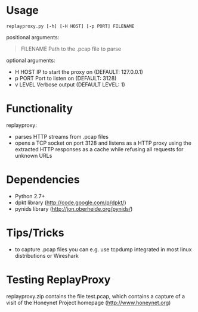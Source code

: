 # Usage #
`replayproxy.py [-h] [-H HOST] [-p PORT] FILENAME`

positional arguments:
> FILENAME    Path to the .pcap file to parse

optional arguments:
  * H HOST     IP to start the proxy on (DEFAULT: 127.0.0.1)
  * p PORT     Port to listen on (DEFAULT: 3128)
  * v LEVEL    Verbose output (DEFAULT LEVEL: 1)

# Functionality #
replayproxy:
  * parses HTTP streams from .pcap files
  * opens a TCP socket on port 3128 and listens as a HTTP proxy using the extracted HTTP responses as a cache while refusing all requests for unknown URLs

# Dependencies #
  * Python 2.7+
  * dpkt library (http://code.google.com/p/dpkt/)
  * pynids library (http://jon.oberheide.org/pynids/)

# Tips/Tricks #
  * to capture .pcap files you can e.g. use tcpdump integrated in most linux distributions or Wireshark

# Testing ReplayProxy #
replayproxy.zip contains the file test.pcap, which contains a capture of a visit of the Honeynet Project homepage  (http://www.honeynet.org)
